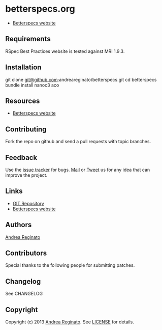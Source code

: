 # betterspecs.org

* [Betterspecs website](http://betterspecs.org)

## Requirements

RSpec Best Practices website is tested against MRI 1.9.3.


## Installation

  git clone git@github.com:andreareginato/betterspecs.git
  cd betterspecs
  bundle install
  nanoc3 aco

## Resources

* [Betterspecs website](http://betterspecs.org)

## Contributing

Fork the repo on github and send a pull requests with topic branches.

## Feedback

Use the [issue tracker](https://github.com/andreareginato/betterspecs/issues) for bugs.
[Mail](mailto:andrea.reginato@gmail.com) or [Tweet](http://twitter.com/andreareginato) 
us for any idea that can improve the project.

## Links 

* [GIT Repository](https://github.com/andreareginato/betterspecs)
* [Betterspecs website](http://betterspecs.org)

## Authors

[Andrea Reginato](http://twitter.com/andreareginato)

## Contributors

Special thanks to the following people for submitting patches.

## Changelog

See CHANGELOG

## Copyright

Copyright (c) 2013 [Andrea Reginato](http://lelylan.com). 
See [LICENSE](people/blob/master/LICENSE.md) for details.
